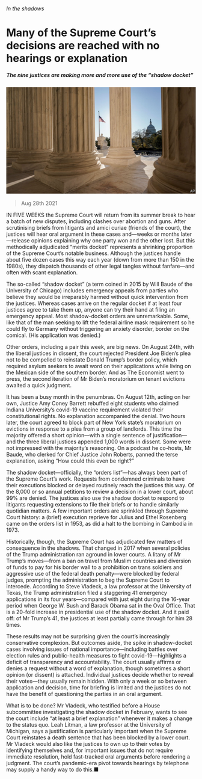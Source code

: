 ###### In the shadows

# Many of the Supreme Court’s decisions are reached with no hearings or explanation 

##### The nine justices are making more and more use of the “shadow docket” 

![image](images/20210828_usp503.jpg) 

> Aug 28th 2021 

IN FIVE WEEKS the Supreme Court will return from its summer break to hear a batch of new disputes, including clashes over abortion and guns. After scrutinising briefs from litigants and amici curiae (friends of the court), the justices will hear oral argument in these cases and—weeks or months later—release opinions explaining why one party won and the other lost. But this methodically adjudicated “merits docket” represents a shrinking proportion of the Supreme Court’s notable business. Although the justices handle about five dozen cases this way each year (down from more than 150 in the 1980s), they dispatch thousands of other legal tangles without fanfare—and often with scant explanation.

The so-called “shadow docket” (a term coined in 2015 by Will Baude of the University of Chicago) includes emergency appeals from parties who believe they would be irreparably harmed without quick intervention from the justices. Whereas cases arrive on the regular docket if at least four justices agree to take them up, anyone can try their hand at filing an emergency appeal. Most shadow-docket orders are unremarkable. Some, like that of the man seeking to lift the federal airline mask requirement so he could fly to Germany without triggering an anxiety disorder, border on the comical. (His application was denied.)


Other orders, including a pair this week, are big news. On August 24th, with the liberal justices in dissent, the court rejected President Joe Biden’s plea not to be compelled to reinstate Donald Trump’s border policy, which required asylum seekers to await word on their applications while living on the Mexican side of the southern border. And as The Economist went to press, the second iteration of Mr Biden’s moratorium on tenant evictions awaited a quick judgment.

It has been a busy month in the penumbras. On August 12th, acting on her own, Justice Amy Coney Barrett rebuffed eight students who claimed Indiana University’s covid-19 vaccine requirement violated their constitutional rights. No explanation accompanied the denial. Two hours later, the court agreed to block part of New York state’s moratorium on evictions in response to a plea from a group of landlords. This time the majority offered a short opinion—with a single sentence of justification—and the three liberal justices appended 1,000 words in dissent. Some were not impressed with the majority’s reasoning. On a podcast he co-hosts, Mr Baude, who clerked for Chief Justice John Roberts, panned the terse explanation, asking “How could this even be right?”

The shadow docket—officially, the “orders list”—has always been part of the Supreme Court’s work. Requests from condemned criminals to have their executions blocked or delayed routinely reach the justices this way. Of the 8,000 or so annual petitions to review a decision in a lower court, about 99% are denied. The justices also use the shadow docket to respond to litigants requesting extensions to file their briefs or to handle similarly quotidian matters. A few important orders are sprinkled through Supreme Court history: a (brief) execution reprieve for Julius and Ethel Rosenberg came on the orders list in 1953, as did a halt to the bombing in Cambodia in 1973.

Historically, though, the Supreme Court has adjudicated few matters of consequence in the shadows. That changed in 2017 when several policies of the Trump administration ran aground in lower courts. A litany of Mr Trump’s moves—from a ban on travel from Muslim countries and diversion of funds to pay for his border wall to a prohibition on trans soldiers and aggressive use of the federal death penalty—were blocked by federal judges, prompting the administration to beg the Supreme Court to intercede. According to Steve Vladeck, a law professor at the University of Texas, the Trump administration filed a staggering 41 emergency applications in its four years—compared with just eight during the 16-year period when George W. Bush and Barack Obama sat in the Oval Office. That is a 20-fold increase in presidential use of the shadow docket. And it paid off: of Mr Trump’s 41, the justices at least partially came through for him 28 times.

These results may not be surprising given the court’s increasingly conservative complexion. But outcomes aside, the spike in shadow-docket cases involving issues of national importance—including battles over election rules and public-health measures to fight covid-19—highlights a deficit of transparency and accountability. The court usually affirms or denies a request without a word of explanation, though sometimes a short opinion (or dissent) is attached. Individual justices decide whether to reveal their votes—they usually remain hidden. With only a week or so between application and decision, time for briefing is limited and the justices do not have the benefit of questioning the parties in an oral argument.

What is to be done? Mr Vladeck, who testified before a House subcommittee investigating the shadow docket in February, wants to see the court include “at least a brief explanation” whenever it makes a change to the status quo. Leah Litman, a law professor at the University of Michigan, says a justification is particularly important when the Supreme Court reinstates a death sentence that has been blocked by a lower court. Mr Vladeck would also like the justices to own up to their votes by identifying themselves and, for important issues that do not require immediate resolution, hold fast-tracked oral arguments before rendering a judgment. The court’s pandemic-era pivot towards hearings by telephone may supply a handy way to do this.■

